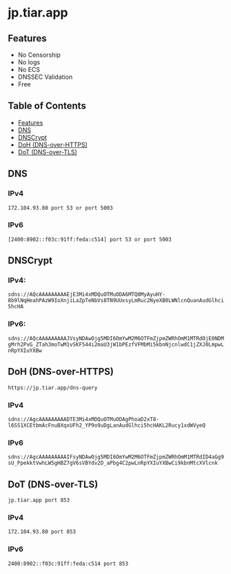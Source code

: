 # jp.tiar.app

## Features
* No Censorship
* No logs
* No ECS
* DNSSEC Validation
* Free

## Table of Contents

* [Features](#features)
* [DNS](#features)
* [DNSCrypt](#dnscrypt)
* [DoH (DNS-over-HTTPS)](#doh-dns-over-https)
* [DoT (DNS-over-TLS)](#dot-dns-over-tls)

## DNS

### IPv4

 `172.104.93.80 port 53 or port 5003`

### IPv6

 `[2400:8902::f03c:91ff:feda:c514] port 53 or port 5003`

## DNSCrypt

### IPv4: 

`sdns://AQcAAAAAAAAAEjE3Mi4xMDQuOTMuODA6MTQ0MyAyuHY-8b9lNqHeahPAzW9IoXnjiLaZpTeNbVs8TN9UUxsyLmRuc2NyeXB0LWNlcnQuanAudGlhci5hcHA`

### IPv6:

`sdns://AQcAAAAAAAAAJVsyNDAwOjg5MDI6OmYwM2M6OTFmZjpmZWRhOmM1MTRdOjE0NDMgMrh2PvG_ZTah3moTwM1vSKF544i2maU3jW1bPEzfVFMbMi5kbnNjcnlwdC1jZXJ0LmpwLnRpYXIuYXBw`

## DoH (DNS-over-HTTPS)
`https://jp.tiar.app/dns-query`

### IPv4

`sdns://AgcAAAAAAAAADTE3Mi4xMDQuOTMuODAgPhoaD2xT8-l6SS1XCEtbmAcFnuBXqxUFh2_YP9o9uDgLanAudGlhci5hcHAKL2Rucy1xdWVyeQ`

### IPv6

`sdns://AgcAAAAAAAAAIFsyNDAwOjg5MDI6OmYwM2M6OTFmZjpmZWRhOmM1MTRdID4aGg9sU_PpekktVwhLW5gHBZ7gV6sVBYdv2D_aPbg4C2pwLnRpYXIuYXBwCi9kbnMtcXVlcnk`

## DoT (DNS-over-TLS)
`jp.tiar.app port 853`

### IPv4

`172.104.93.80 port 853`

### IPv6

`2400:8902::f03c:91ff:feda:c514 port 853`

